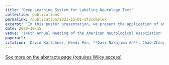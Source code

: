 ```yaml
---
title: "Deep Learning System for Labeling Neurology Text"
collection: publications
permalink: /publication/2021-11-01-af2complex
excerpt: 'In this poster presentation, we present the application of an interactively trained labeling-rule-based DL system to classify clinical and scientific text in neurology fields.'
date: 2020-10-15
venue: '146th Annual Meeting of the American Neurological Association'
paperurl: 
citation: 'David Kartchner, Wendi Ren, **Davi Nakajima An**, Chao Zhang, and Cassie S. Mitchell. ReGAL: Rule-Generative Active Learning for Model-in-the-Loop Weak Supervision. Retrieved from https://par.nsf.gov/biblio/10286627. Advances in neural information processing systems .'
---
```


[See more on the abstracts page (requires Wiley access)](https://onlinelibrary.wiley.com/toc/15318249/2021/90/S27)